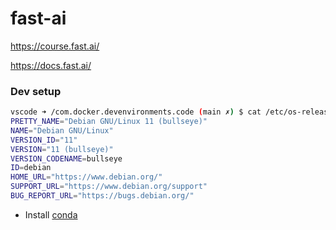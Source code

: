 # fast-ai
https://course.fast.ai/


https://docs.fast.ai/


### Dev setup

```bash
vscode ➜ /com.docker.devenvironments.code (main ✗) $ cat /etc/os-release 
PRETTY_NAME="Debian GNU/Linux 11 (bullseye)"
NAME="Debian GNU/Linux"
VERSION_ID="11"
VERSION="11 (bullseye)"
VERSION_CODENAME=bullseye
ID=debian
HOME_URL="https://www.debian.org/"
SUPPORT_URL="https://www.debian.org/support"
BUG_REPORT_URL="https://bugs.debian.org/"
```

* Install [conda](https://conda.io/projects/conda/en/stable/user-guide/install/linux.html#install-linux-silent)

